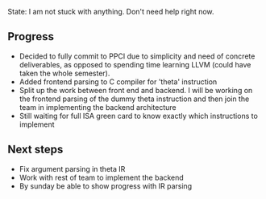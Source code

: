 State: I am not stuck with anything. Don't need help right now.

## Progress

- Decided to fully commit to PPCI due to simplicity and need of concrete deliverables, as opposed to spending time learning LLVM (could have taken the whole semester).
- Added frontend parsing to C compiler for 'theta' instruction
- Split up the work between front end and backend. I will be working on the frontend parsing of the dummy theta instruction and then join the team in implementing the backend architecture
- Still waiting for full ISA green card to know exactly which instructions to implement

## Next steps
- Fix argument parsing in theta IR
- Work with rest of team to implement the backend
- By sunday be able to show progress with IR parsing